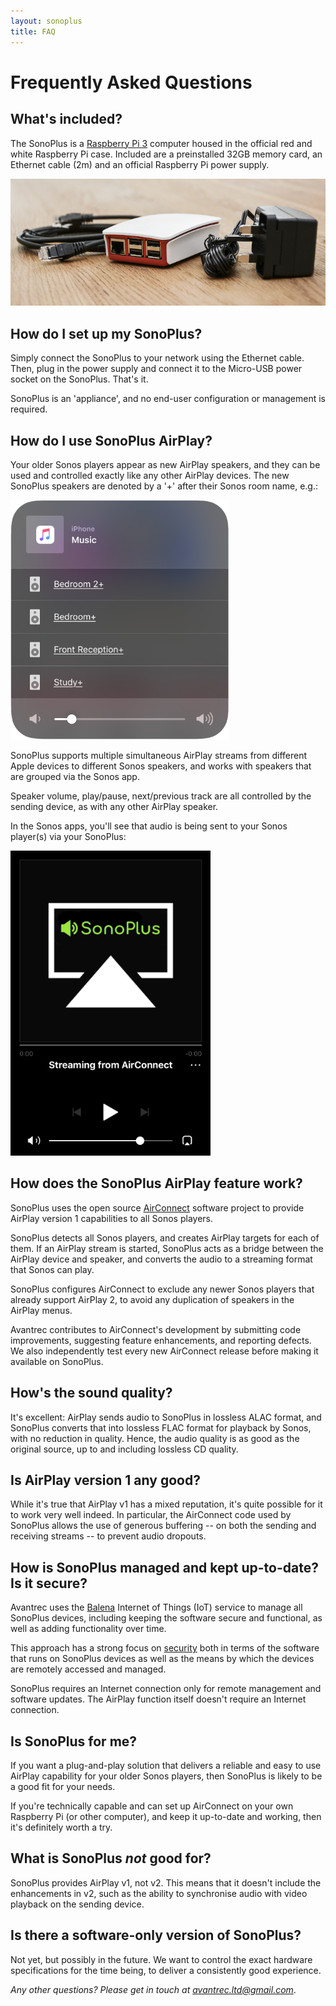 ```yaml
---
layout: sonoplus
title: FAQ
---
```


# Frequently Asked Questions

## What's included?

The SonoPlus is a [Raspberry Pi 3](https://www.raspberrypi.org/products/raspberry-pi-3-model-b-plus/) computer housed in the official red and white Raspberry Pi case. Included are a preinstalled 32GB memory card, an Ethernet cable (2m) and an official Raspberry Pi power supply.

![SonoPlus](/images/20190622-DSC_8894.jpg)

## How do I set up my SonoPlus?

Simply connect the SonoPlus to your network using the Ethernet cable. Then, plug in the power supply and connect it to the Micro-USB power socket on the SonoPlus. That's it.

SonoPlus is an 'appliance', and no end-user configuration or management is required.

## How do I use SonoPlus AirPlay?

Your older Sonos players appear as new AirPlay speakers, and they can be used and controlled exactly like any other AirPlay devices. The new SonoPlus speakers are denoted by a '+' after their Sonos room name, e.g.:

![SonoPlus](/images/AirPlayMenu_Smaller.png)

SonoPlus supports multiple simultaneous AirPlay streams from different Apple devices to different Sonos speakers, and works with speakers that are grouped via the Sonos app.

Speaker volume, play/pause, next/previous track are all controlled by the sending device, as with any other AirPlay speaker.

In the Sonos apps, you'll see that audio is being sent to your Sonos player(s) via your SonoPlus:

![SonoPlus](/images/SonosAppView_Smaller.png)

## How does the SonoPlus AirPlay feature work?

SonoPlus uses the open source [AirConnect](https://github.com/philippe44/AirConnect) software project to provide AirPlay version 1 capabilities to all Sonos players. 

SonoPlus detects all Sonos players, and creates AirPlay targets for each of them. If an AirPlay stream is started, SonoPlus acts as a bridge between the AirPlay device and speaker, and converts the audio to a streaming format that Sonos can play.

SonoPlus configures AirConnect to exclude any newer Sonos players that already support AirPlay 2, to avoid any duplication of speakers in the AirPlay menus.

Avantrec contributes to AirConnect's development by submitting code improvements, suggesting feature enhancements, and reporting defects. We also independently test every new AirConnect release before making it available on SonoPlus.

## How's the sound quality?

It's excellent: AirPlay sends audio to SonoPlus in lossless ALAC format, and SonoPlus converts that into lossless FLAC format for playback by Sonos, with no reduction in quality. Hence, the audio quality is as good as the original source, up to and including lossless CD quality.

## Is AirPlay version 1 any good?

While it's true that AirPlay v1 has a mixed reputation, it's quite possible for it to work very well indeed. In particular, the AirConnect code used by SonoPlus allows the use of generous buffering -- on both the sending and receiving streams -- to prevent audio dropouts.

## How is SonoPlus managed and kept up-to-date? Is it secure?

Avantrec uses the [Balena](https://www.balena.io) Internet of Things (IoT)  service to manage all SonoPlus devices, including keeping the software secure and functional, as well as adding functionality over time.

This approach has a strong focus on [security](https://www.balena.io/docs/learn/welcome/security/) both in terms of the software that runs on SonoPlus devices as well as the means by which the devices are remotely accessed and managed.

SonoPlus requires an Internet connection only for remote management and software updates. The AirPlay function itself doesn't require an Internet connection.

## Is SonoPlus for me?

If you want a plug-and-play solution that delivers a reliable and easy to use AirPlay capability for your older Sonos players, then SonoPlus is likely to be a good fit for your needs.

If you're technically capable and can set up AirConnect on your own Raspberry Pi (or other computer), and keep it up-to-date and working, then it's definitely worth a try.

## What is SonoPlus *not* good for?

SonoPlus provides AirPlay v1, not v2. This means that it doesn't include the enhancements in v2, such as the ability to synchronise audio with video playback on the sending device.

## Is there a software-only version of SonoPlus?

Not yet, but possibly in the future. We want to control the exact hardware specifications for the time being, to deliver a consistently good experience.

*Any other questions? Please get in touch at [avantrec.ltd@gmail.com](avantrec.ltd@gmail.com)*.